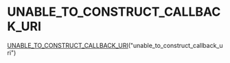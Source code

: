 # UNABLE_TO_CONSTRUCT_CALLBACK_URI


[UNABLE_TO_CONSTRUCT_CALLBACK_URI](index.md)(&quot;unable_to_construct_callback_uri&quot;)
